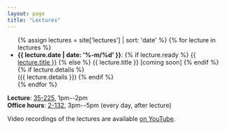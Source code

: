 ```yaml
---
layout: page
title: "Lectures"
---
```


<ul class="double-spaced">
  {% assign lectures = site['lectures'] | sort: 'date' %}
  {% for lecture in lectures %}
    <li>
      <strong>{{ lecture.date | date: '%-m/%d' }}</strong>:
      {% if lecture.ready %}
        <a href="{{ lecture.url }}">{{ lecture.title }}</a>
      {% else %}
        {{ lecture.title }} [coming soon]
      {% endif %}
      {% if lecture.details %}
        <br>
        ({{ lecture.details }})
      {% endif %}
    </li>
  {% endfor %}
</ul>

**Lecture**: [35-225](https://whereis.mit.edu/?go=35), 1pm--2pm<br>
**Office hours**: [2-132](https://whereis.mit.edu/?go=2), 3pm--5pm (every day, after lecture)

Video recordings of the lectures are available <a href="https://www.youtube.com/@dcai-course">on YouTube</a>.

